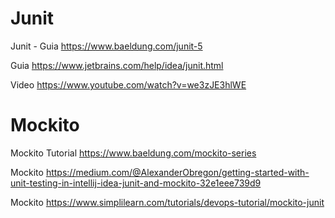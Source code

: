 # Junit

Junit - Guia
https://www.baeldung.com/junit-5

Guia
https://www.jetbrains.com/help/idea/junit.html

Video
https://www.youtube.com/watch?v=we3zJE3hlWE

# Mockito

Mockito Tutorial
https://www.baeldung.com/mockito-series

Mockito
https://medium.com/@AlexanderObregon/getting-started-with-unit-testing-in-intellij-idea-junit-and-mockito-32e1eee739d9

Mockito
https://www.simplilearn.com/tutorials/devops-tutorial/mockito-junit

